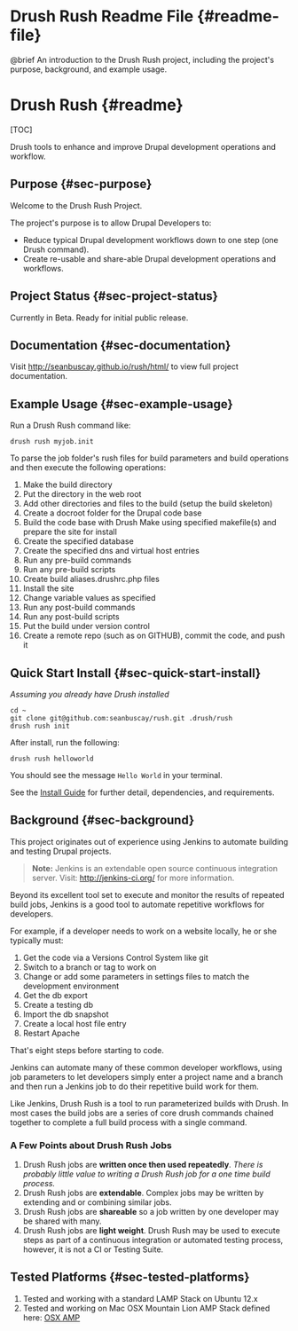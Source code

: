 Drush Rush Readme File  {#readme-file}
=======================

@brief An introduction to the Drush Rush project, including the project's purpose, background, and example usage.

Drush Rush  {#readme}
==========

[TOC]

Drush tools to enhance and improve Drupal development operations and workflow.

## Purpose  {#sec-purpose}

Welcome to the Drush Rush Project.

The project's purpose is to allow Drupal Developers to:

- Reduce typical Drupal development workflows down to one step (one Drush command).
- Create re-usable and share-able Drupal development operations and workflows.

## Project Status  {#sec-project-status}

Currently in Beta.  Ready for initial public release.

## Documentation  {#sec-documentation}

Visit http://seanbuscay.github.io/rush/html/ to view full project documentation.

## Example Usage  {#sec-example-usage}

Run a Drush Rush command like:

    drush rush myjob.init

To parse the job folder's rush files for build parameters and build operations and then execute the following operations:

1. Make the build directory
2. Put the directory in the web root
3. Add other directories and files to the build (setup the build skeleton)
4. Create a docroot folder for the Drupal code base
5. Build the code base with Drush Make using specified makefile(s) and prepare the site for install
6. Create the specified database
7. Create the specified dns and virtual host entries
8. Run any pre-build commands
9. Run any pre-build scripts
10. Create build aliases.drushrc.php files
11. Install the site
12. Change variable values as specified
13. Run any post-build commands
14. Run any post-build scripts
15. Put the build under version control
16. Create a remote repo (such as on GITHUB), commit the code, and push it

## Quick Start Install  {#sec-quick-start-install}

*Assuming you already have Drush installed*

    cd ~
    git clone git@github.com:seanbuscay/rush.git .drush/rush
    drush rush init

After install, run the following:

    drush rush helloworld

You should see the message `Hello World` in your terminal.

See the [Install Guide](http://seanbuscay.github.io/rush/html/doc-install-guide.html) for further detail, dependencies, and requirements.

## Background  {#sec-background}

This project originates out of experience using Jenkins to automate building and testing Drupal projects.

> **Note:** Jenkins is an extendable open source continuous integration server.  Visit: http://jenkins-ci.org/ for more information.

Beyond its excellent tool set to execute and monitor the results of repeated build jobs, Jenkins is a good tool to automate repetitive workflows for developers.

For example, if a developer needs to work on a website locally, he or she typically must:

1. Get the code via a Versions Control System like git
2. Switch to a branch or tag to work on
3. Change or add some parameters in settings files to match the development environment
4. Get the db export
5. Create a testing db
6. Import the db snapshot
7. Create a local host file entry
8. Restart Apache

That's eight steps before starting to code.

Jenkins can automate many of these common developer workflows, using job parameters to let developers simply enter a project name and a branch and then run a Jenkins job to do their repetitive build work for them.

Like Jenkins, Drush Rush is a tool to run parameterized builds with Drush.
In most cases the build jobs are a series of core drush commands chained together to complete a full build process with a single command.

### A Few Points about Drush Rush Jobs

1.  Drush Rush jobs are **written once then used repeatedly**. *There is probably little value to writing a Drush Rush job for a one time build process.*
2.  Drush Rush jobs are **extendable**.  Complex jobs may be written by extending and or combining similar jobs.
3.  Drush Rush jobs are **shareable** so a job written by one developer may be shared with many.
4.  Drush Rush jobs are **light weight**.  Drush Rush may be used to execute steps as part of a continuous integration or automated testing process, however, it is not a CI or Testing Suite.


## Tested Platforms  {#sec-tested-platforms}

1. Tested and working with a standard LAMP Stack on Ubuntu 12.x
2. Tested and working on Mac OSX Mountain Lion AMP Stack defined here: [OSX AMP](http://coolestguyplanettech.com/downtown/install-and-configure-apache-mysql-php-and-phpmyadmin-osx-108-mountain-lion)

